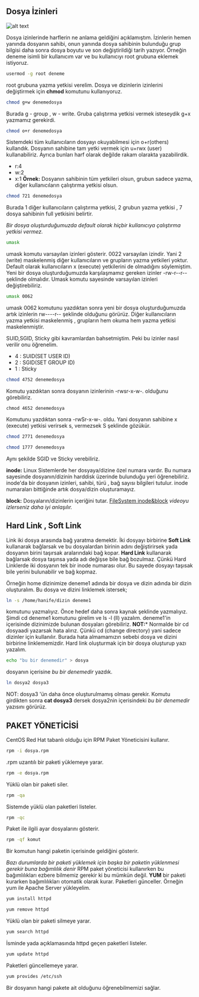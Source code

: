## Dosya İzinleri
![alt text](http://i.hizliresim.com/WbGy32.png "")

Dosya izinlerinde harflerin ne anlama geldiğini açıklamıştım. İzinlerin hemen yanında dosyanın sahibi, onun yanında dosya sahibinin bulunduğu grup bilgisi daha sonra dosya boyutu ve son değiştirildiği tarih yazıyor. 
Örneğin deneme isimli bir kullanıcım var ve bu kullanıcıyı root grubuna eklemek istiyoruz.
~~~bash
usermod -g root deneme
~~~
root grubuna yazma yetkisi verelim. Dosya ve dizinlerin izinlerini değiştirmek için **chmod** komutunu kullanıyoruz.
~~~bash
chmod g+w denemedosya
~~~
Burada g - group , w - write. Gruba çalıştırma yetkisi vermek isteseydik g+x yazmamız gerekirdi. 
~~~bash
chmod o+r denemedosya
~~~
Sistemdeki tüm kullanıcıların dosyayı okuyabilmesi için o+r(others) kullandık. Dosyanın sahibine tam yetki vermek için u+rwx (user) kullanabiliriz.
Ayrıca bunları harf olarak değilde rakam olarakta yazabilirdik.
- r:4 
- w:2 
- x:1 
**Örnek:** Dosyanın sahibinin tüm yetkileri olsun, grubun sadece yazma, diğer kullanıcıların çalıştırma yetkisi olsun.
~~~bash
chmod 721 denemedosya
~~~
Burada 1 diğer kullanıcıların çalıştırma yetkisi, 2 grubun yazma yetkisi , 7 dosya sahibinin full yetkisini belirtir.

*Bir dosya oluşturduğumuzda default olarak hiçbir kullanıcıya çalıştırma yetkisi vermez.* 
~~~bash
umask
~~~
umask komutu varsayılan izinleri gösterir. 0022 varsayılan izindir. Yani 2 (write) maskelenmiş diğer kullanıcıların ve grupların yazma yetkileri yoktur. Default olarak kullanıcıların x (execute) yetkilerini de olmadığını söylemiştim. Yeni bir dosya oluşturduğumuzda karşılaşmamız gereken izinler
-rw-r--r-- şeklinde olmalıdır. Umask komutu sayesinde varsayılan izinleri değiştirebiliriz.
~~~bash 
umask 0062
~~~
umask 0062 komutunu yazdıktan sonra yeni bir dosya oluşturduğumuzda artık izinlerin rw----r-- şeklinde olduğunu görürüz. Diğer kullanıcıların yazma yetkisi maskelenmiş , grupların hem okuma hem yazma yetkisi maskelenmiştir. 

SUID,SGID, Sticky gibi kavramlardan bahsetmiştim. Peki bu izinler nasıl verilir onu öğrenelim. 
- 4 : SUID(SET USER ID)
- 2 : SGID(SET GROUP ID)
- 1 : Sticky
~~~bash
chmod 4752 denemedosya
~~~
Komutu yazdıktan sonra dosyanın izinlerinin -rwsr-x-w-. olduğunu görebiliriz. 
~~~
chmod 4652 denemedosya
~~~
Komutunu yazdıktan sonra -rwSr-x-w-. oldu. Yani dosyanın sahibine x (execute) yetkisi verirsek s, vermezsek S şeklinde gözükür.
~~~bash
chmod 2771 denemedosya
~~~
~~~bash
chmod 1777 denemedosya
~~~ 
Aynı şekilde SGID ve Sticky verebiliriz.

**inode:** Linux Sistemlerde her dosyaya/dizine özel numara vardır. Bu numara sayesinde dosyanın/dizinin harddisk üzerinde bulunduğu yeri öğrenebiliriz. inode'da bir dosyanın izinleri, sahibi, türü , bağ sayısı bilgileri tutulur. inode numaraları bittiğinde artık dosya/dizin oluşturamayız. 

**block:** Dosyaların/dizinlerin içeriğini tutar.
[FileSystem inode&block](https://www.youtube.com/watch?v=oHrlU3b1ZAw)
*videoyu izlerseniz daha iyi anlaşılır.*

## Hard Link , Soft Link 
Link iki dosya arasında bağ yaratma demektir. 
İki dosyayı birbirine **Soft Link** kullanarak bağlarsak ve bu dosyalardan birinin adını değiştirirsek yada dosyanın birini taşırsak aralarındaki bağ kopar. **Hard Link** kullanarak bağlarsak dosya taşınsa yada adı değişse bile bağ bozulmaz. Çünkü Hard Linklerde iki dosyanın tek bir inode numarası olur. Bu sayede dosyayı taşısak bile yerini bulunabilir ve bağ kopmaz. 

Örneğin home dizinimize deneme1 adında bir dosya ve dizin adında bir dizin oluşturalım. Bu dosya ve dizini linklemek istersek;
~~~bash
ln -s /home/hanife/dizin deneme1 
~~~
komutunu yazmalıyız. Önce hedef daha sonra kaynak şeklinde yazmalıyız. Şimdi cd deneme1 komutunu girelim ve ls -l (ll) yazalım. deneme1'in içerisinde dizinimizde bulunan dosyaları görebiliriz. **NOT:*** Normalde bir cd dosyaadi yazarsak hata alırız. Çünkü cd (change directory) yani sadece dizinler için kullanılır. Burada hata almamamızın sebebi dosya ve dizini birbirine linklememizdir. 
Hard link oluşturmak için bir dosya oluşturup yazı yazalım. 
~~~bash
echo "bu bir denemedir" > dosya
~~~
dosyanın içerisine *bu bir denemedir* yazdık. 
~~~bash
ln dosya2 dosya3 
~~~
NOT: dosya3 'ün daha önce oluşturulmamış olması gerekir. Komutu girdikten sonra **cat dosya3** dersek dosya2nin içerisindeki *bu bir denemedir* yazısını görürüz.

## PAKET YÖNETİCİSİ

CentOS Red Hat tabanlı olduğu için RPM Paket Yöneticisini kullanır. 
~~~bash
rpm -i dosya.rpm
~~~
.rpm uzantılı bir paketi yüklemeye yarar.
~~~bash
rpm -e dosya.rpm 
~~~
Yüklü olan bir paketi siler.
~~~bash
rpm -qa
~~~
Sistemde yüklü olan paketleri listeler.
~~~bash
rpm -qc
~~~
Paket ile ilgili ayar dosyalarını gösterir.
~~~bash
rpm -qf komut
~~~
Bir komutun hangi paketin içerisinde geldiğini gösterir.

*Bazı durumlarda bir paketi yüklemek için başka bir paketin yüklenmesi gerekir buna bağımlılık denir*
RPM paket yöneticisi kullanırken bu bağımlılıkları ezbere bilmemiz gerekir ki bu mümkün değil.
**YUM** bir paketi kurarken bağımlılıkları otomatik olarak kurar. Paketleri günceller. 
Örneğin yum ile Apache Server yükleyelim.
~~~bash
yum install httpd
~~~
~~~bash
yum remove httpd
~~~
Yüklü olan bir paketi silmeye yarar.
~~~bash
yum search httpd
~~~
İsminde yada açıklamasında httpd geçen paketleri listeler.
~~~bash
yum update httpd
~~~
Paketleri güncellemeye yarar.
~~~bash
yum provides /etc/ssh
~~~
Bir dosyanın hangi pakete ait olduğunu öğrenebilmemizi sağlar.
